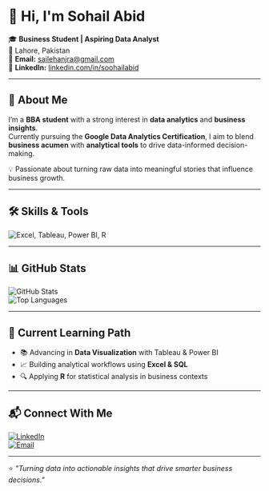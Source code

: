 

# 👋 Hi, I'm Sohail Abid  

🎓 **Business Student | Aspiring Data Analyst**  
📍 Lahore, Pakistan  
📧 **Email:** [sailehanjra@gmail.com](mailto:sailehanjra@gmail.com)  
🔗 **LinkedIn:** [linkedin.com/in/soohailabid](https://www.linkedin.com/in/soohailabid/)  

---

## 🚀 About Me

I’m a **BBA student** with a strong interest in **data analytics** and **business insights**.  
Currently pursuing the **Google Data Analytics Certification**, I aim to blend **business acumen** with **analytical tools** to drive data-informed decision-making.  

💡 Passionate about turning raw data into meaningful stories that influence business growth.  

---

## 🛠 Skills & Tools

<p align="left">
  <img src="https://skillicons.dev/icons?i=excel,tableau,powerbi,r" alt="Excel, Tableau, Power BI, R" />
</p>

---

## 📊 GitHub Stats

![GitHub Stats](https://github-readme-stats.vercel.app/api?username=sailehanjra&show_icons=true&theme=tokyonight)  
![Top Languages](https://github-readme-stats.vercel.app/api/top-langs/?username=sailehanjra&layout=compact&theme=tokyonight)

---

## 🎯 Current Learning Path

- 📚 Advancing in **Data Visualization** with Tableau & Power BI  
- 📈 Building analytical workflows using **Excel & SQL**  
- 🔍 Applying **R** for statistical analysis in business contexts  

---

## 📬 Connect With Me

[![LinkedIn](https://img.shields.io/badge/LinkedIn-Connect-blue?style=for-the-badge&logo=linkedin)](https://www.linkedin.com/in/soohailabid/)  
[![Email](https://img.shields.io/badge/Email-Contact-red?style=for-the-badge&logo=gmail)](mailto:sailehanjra@gmail.com)  

---

⭐ *"Turning data into actionable insights that drive smarter business decisions."*

